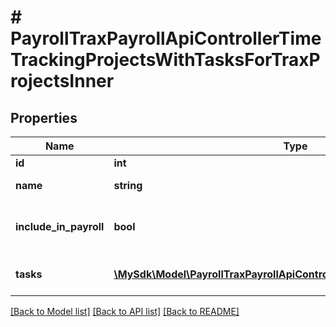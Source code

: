 # # PayrollTraxPayrollApiControllerTimeTrackingProjectsWithTasksForTraxProjectsInner

## Properties

Name | Type | Description | Notes
------------ | ------------- | ------------- | -------------
**id** | **int** | Project ID | [optional]
**name** | **string** | Project name | [optional]
**include_in_payroll** | **bool** | Whether the project is included in payroll | [optional]
**tasks** | [**\MySdk\Model\PayrollTraxPayrollApiControllerTimeTrackingTaskForTrax[]**](PayrollTraxPayrollApiControllerTimeTrackingTaskForTrax.md) | Collection of tasks for Trax payroll | [optional]

[[Back to Model list]](../../README.md#models) [[Back to API list]](../../README.md#endpoints) [[Back to README]](../../README.md)
